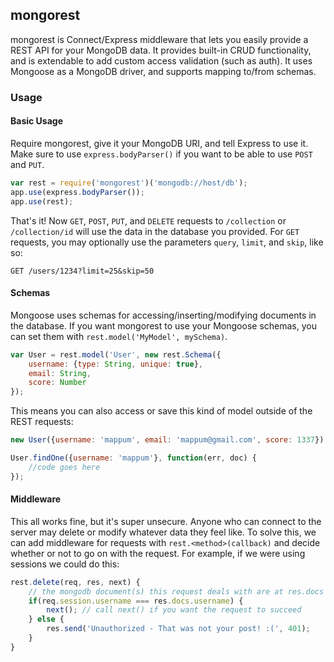 ## mongorest

mongorest is Connect/Express middleware that lets you easily provide a REST API for your MongoDB data. It provides built-in CRUD functionality, and is extendable to add custom access validation (such as auth). It uses Mongoose as a MongoDB driver, and supports mapping to/from schemas.

### Usage
#### Basic Usage
Require mongorest, give it your MongoDB URI, and tell Express to use it. Make sure to use `express.bodyParser()` if you want to be able to use `POST` and `PUT`.
```js
var rest = require('mongorest')('mongodb://host/db');
app.use(express.bodyParser());
app.use(rest);
```
That's it! Now `GET`, `POST`, `PUT`, and `DELETE` requests to `/collection` or `/collection/id` will use the data in the database you provided. For `GET` requests, you may optionally use the parameters `query`, `limit`, and `skip`, like so:
```
GET /users/1234?limit=25&skip=50
```

#### Schemas
Mongoose uses schemas for accessing/inserting/modifying documents in the database. If you want mongorest to use your Mongoose schemas, you can set them with `rest.model('MyModel', mySchema)`.
```js
var User = rest.model('User', new rest.Schema({
	username: {type: String, unique: true},
	email: String,
	score: Number
});
```

This means you can also access or save this kind of model outside of the REST requests:
```js
new User({username: 'mappum', email: 'mappum@gmail.com', score: 1337}).save();

User.findOne({username: 'mappum'}, function(err, doc) {
	//code goes here
});
```

#### Middleware
This all works fine, but it's super unsecure. Anyone who can connect to the server may delete or modify whatever data they feel like. To solve this, we can add middleware for requests with `rest.<method>(callback)` and decide whether or not to go on with the request. For example, if we were using sessions we could do this:
```js
rest.delete(req, res, next) {
	// the mongodb document(s) this request deals with are at res.docs
	if(req.session.username === res.docs.username) {
		next(); // call next() if you want the request to succeed
	} else {
		res.send('Unauthorized - That was not your post! :(', 401);
	}
}
```
